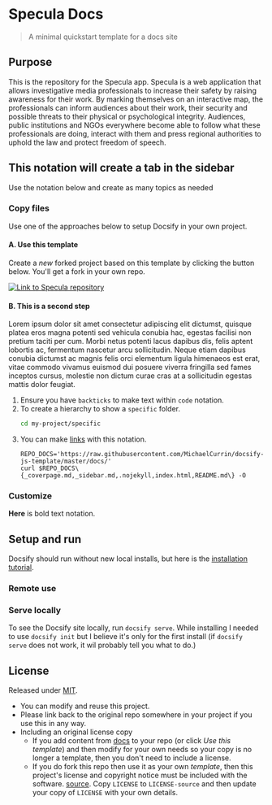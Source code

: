 # Specula Docs
> A minimal quickstart template for a docs site

<!-- [![Use this template](https://img.shields.io/badge/Use_this_template-2ea44f.svg?style=for-the-badge)](https://github.com/MichaelCurrin/docsify-js-template/generate)

[![Github Pages demo site](https://img.shields.io/badge/GH_Pages-Demo_site-blue.svg?style=for-the-badge)](https://michaelcurrin.github.io/docsify-js-template/#/) -->


## Purpose

This is the repository for the Specula app. Specula is a web application that allows investigative media professionals to increase their safety by raising awareness for their work. By marking themselves on an interactive map, the professionals can inform audiences about their work, their security and possible threats to their physical or psychological integrity. Audiences, public institutions and NGOs everywhere become able to follow what these professionals are doing, interact with them and press regional authorities to uphold the law and protect freedom of speech.

<!-- - [DocsifyJS Tutorial]: https://michaelcurrin.github.io/docsify-js-tutorial/#/ -->


## This notation will create a tab in the sidebar
Use the notation below and create as many topics as needed

### Copy files

Use one of the approaches below to setup Docsify in your own project.

#### A. Use this template

Create a _new_ forked project based on this template  by clicking the button below. You'll get a fork in your own repo.

[![Link to Specula repository](https://img.shields.io/badge/-Go%20to%20Repo-brightgreen)](https://github.com/specula-eu/specula-app)

#### B. This is a second step

Lorem ipsum dolor sit amet consectetur adipiscing elit dictumst, quisque platea eros magna potenti sed vehicula conubia hac, egestas facilisi non pretium taciti per cum. Morbi netus potenti lacus dapibus dis, felis aptent lobortis ac, fermentum nascetur arcu sollicitudin. Neque etiam dapibus conubia dictumst ac magnis felis orci elementum ligula himenaeos est erat, vitae commodo vivamus euismod dui posuere viverra fringilla sed fames inceptos cursus, molestie non dictum curae cras at a sollicitudin egestas mattis dolor feugiat.

1. Ensure you have `backticks` to make text within `code` notation.
2. To create a hierarchy to show a `specific` folder.
    ```sh
    cd my-project/specific
    ```
3. You can make [links](/docs) with this notation.
    ```This is how you create a comment for a larger code chunk.
    REPO_DOCS='https://raw.githubusercontent.com/MichaelCurrin/docsify-js-template/master/docs/'
    curl $REPO_DOCS\{_coverpage.md,_sidebar.md,.nojekyll,index.html,README.md\} -O
    ```

### Customize

**Here** is bold text notation.

## Setup and run

Docsify should run without new local installs, but here is the [installation tutorial](https://michaelcurrin.github.io/docsify-js-tutorial/#/).
### Remote use

### Serve locally

To see the Docsify site locally, run `docsify serve`. While installing I needed to use `docsify init` but I believe it's only for the first install (if `docsify serve` does not work, it wil probably tell you what to do.)

## License

Released under [MIT](/LICENSE).

- You can modify and reuse this project.
- Please link back to the original repo somewhere in your project if you use this in any way.
- Including an original license copy
    - If you add content from [docs](/docs) to your repo (or click _Use this template_) and then modify for your own needs so your copy is no longer a template, then you don't need to include a license.
    - If you do fork this repo then use it as your own _template_, then this project's license and copyright notice must be included with the software. [source](https://choosealicense.com/licenses/#mit). Copy `LICENSE` to `LICENSE-source` and then update your copy of `LICENSE` with your own details.
